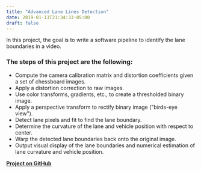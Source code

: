 ```yaml
---
title: "Advanced Lane Lines Detection"
date: 2019-01-13T21:34:33-05:00
draft: false
---
```


In this project, the goal is to write a software pipeline to identify the lane boundaries in a video.  <!--more-->

### The steps of this project are the following:

* Compute the camera calibration matrix and distortion coefficients given a set of chessboard images.
* Apply a distortion correction to raw images.
* Use color transforms, gradients, etc., to create a thresholded binary image.
* Apply a perspective transform to rectify binary image ("birds-eye view").
* Detect lane pixels and fit to find the lane boundary.
* Determine the curvature of the lane and vehicle position with respect to center.
* Warp the detected lane boundaries back onto the original image.
* Output visual display of the lane boundaries and numerical estimation of lane curvature and vehicle position.

__[Project on GitHub](https://github.com/amintahmasbi/CarND-Advanced-Lane-Lines)__
